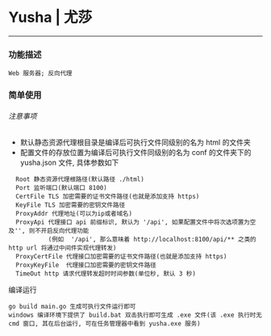 # Yusha | 尤莎
***
### 功能描述
```
Web 服务器; 反向代理
```
### 简单使用
###### 注意事项
- 默认静态资源代理根目录是编译后可执行文件同级别的名为 html 的文件夹
- 配置文件的存放位置为编译后可执行文件同级别的名为 conf 的文件夹下的 yusha.json 文件, 具体参数如下
```
  Root 静态资源代理根路径(默认路径 ./html)
  Port 监听端口(默认端口 8100)
  CertFile TLS 加密需要的证书文件路径(也就是添加支持 https)
  KeyFile TLS 加密需要的密钥文件路径
  ProxyAddr 代理地址(可以为ip或者域名)
  ProxyApi 代理接口 api 前缀标识, 默认为 '/api', 如果配置文件中将次选项置为空及'', 则不开启反向代理功能
           (例如  '/api', 那么意味着 http://localhost:8100/api/** 之类的 http url 将通过中间件实现代理转发)
  ProxyCertFile 代理接口加密需要的证书文件路径(也就是添加支持 https)
  ProxyKeyFile  代理接口加密需要的密钥文件路径
  TimeOut http 请求代理转发超时时间参数(单位秒, 默认 3 秒)
 ```
编译运行
```
go build main.go 生成可执行文件运行即可
windows 编译环境下提供了 build.bat 双击执行即可生成 .exe 文件(该 .exe 执行时无 cmd 窗口, 其在后台运行, 可在任务管理器中看到 yusha.exe 服务)
```

